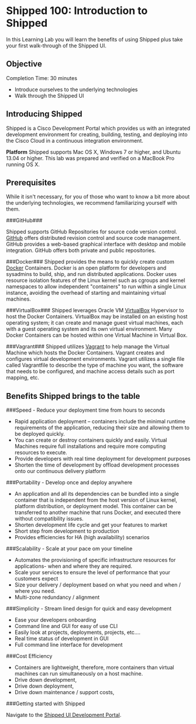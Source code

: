 # Shipped 100: Introduction to Shipped #

In this Learning Lab you will learn the benefits of using Shipped plus take your first walk-through of the Shipped UI.


## Objective ##

Completion Time: 30 minutes

* Introduce ourselves to the underlying technologies
* Walk through the Shipped UI

## Introducing Shipped ##

Shipped is a Cisco Development Portal which provides us with an integrated development environment for creating, building, testing, and deploying into the Cisco Cloud in a continuous integration environment. 

**Platform** 
Shipped supports Mac OS X, Windows 7 or higher, and Ubuntu 13.04 or higher.  This lab was prepared and verified on a MacBook Pro running OS X.

## Prerequisites ##

While it isn't necessary, for you of those who want to know a bit more about the underlying technologies, we recommend familiarizing yourself with them.

###GitHub###

Shipped supports GitHub Repositories for source code version control. [GitHub](https://help.github.com/) offers distributed revision control and source code management. GitHub provides a web-based graphical interface with desktop and mobile integration. GitHub offers both private and public repositories. 

###Docker###
Shipped provides the means to quickly create custom [Docker](https://docs.docker.com/) Containers. Docker is an open platform for developers and sysadmins to build, ship, and run distributed applications. Docker uses resource isolation features of the Linux kernel such as cgroups and kernel namespaces to allow independent "containers" to run within a single Linux instance, avoiding the overhead of starting and maintaining virtual machines.

###VirtualBox###
Shipped leverages Oracle VM [VirtualBox](https://www.virtualbox.org/) Hypervisor to host the Docker Containers. VirtualBox may be installed on an existing host operating system; it can create and manage guest virtual machines, each with a guest operating system and its own virtual environment. Many Docker Containers can be hosted within one Virtual Machine in Virtual Box. 

###Vagrant###
Shipped utilizes [Vagrant](https://docs.vagrantup.com/v2/) to help manage the Virtual Machine which hosts the Docker Containers. Vagrant creates and configures virtual development environments. Vagrant utilizes a single file called Vagrantfile to describe the type of machine you want, the software that needs to be configured, and machine access details such as port mapping, etc.  


## Benefits Shipped brings to the table

###Speed - Reduce your deployment time from hours to seconds
* Rapid application deployment – containers include the minimal runtime requirements of the application, reducing their size and allowing them to be deployed quickly.
* You can create or destroy containers quickly and easily. Virtual Machines require full installations and require more computing resources to execute.
* Provide developers with real time deployment for development purposes
*  Shorten the time of development by offload development processes onto our continuous delivery platform

###Portability - Develop once and deploy anywhere
* An application and all its dependencies can be bundled into a single container that is independent from the host version of Linux kernel, platform distribution, or deployment model. This container can be transferred to another machine that runs Docker, and executed there without compatibility issues.
* Shorten development life cycle and get your features to market 
* Short step from development to production
* Provides efficiencies for HA (high availability) scenarios

###Scalability - Scale at your pace om your timeline
* Automates the provisioning of specific infrastructure resources for applications- when and where they are required.
* Scale your services to ensure the level of performance that your customers expect
* Size your delivery / deployment based on what you need and when / where  you need.
* Multi-zone redundancy / alignment

###Simplicity - Stream lined design for quick and easy development
* Ease your developers onboarding
* Command line and GUI for easy of use CLI
* Easily look at projects, deployments, projects, etc….
* Real time status of development in GUI
* Full command line interface for development


###Cost Efficiency
* Containers are lightweight, therefore, more containers than virtual machines can run simultaneously on a host machine.
* Drive down development,
* Drive down deployment, 
* Drive down maintenance / support costs,

###Getting started with Shipped

Navigate to the [Shipped UI Development Portal](http://ciscocloud.github.io/shipped/dist/#).